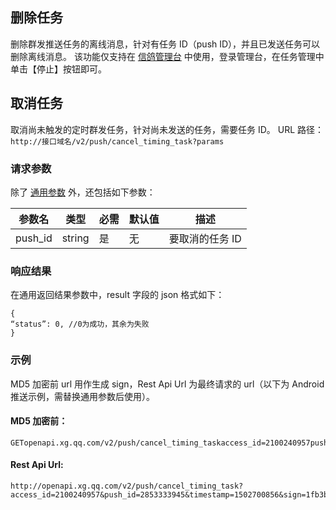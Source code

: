 ## 删除任务
删除群发推送任务的离线消息，针对有任务 ID（push ID），并且已发送任务可以删除离线消息。
该功能仅支持在 [信鸽管理台](http://xg.qq.com) 中使用，登录管理台，在任务管理中单击【停止】按钮即可。

## 取消任务
取消尚未触发的定时群发任务，针对尚未发送的任务，需要任务 ID。
URL 路径：`http://接口域名/v2/push/cancel_timing_task?params`

### 请求参数
除了 [通用参数](/document/product/548/14705) 外，还包括如下参数：

|参数名|	类型	|必需|	默认值|	描述|
|-|-|-|-|-|
|push_id|	string|	是	|无|	要取消的任务 ID|

### 响应结果
在通用返回结果参数中，result 字段的 json 格式如下：
```
{
“status”: 0, //0为成功，其余为失败
}
```
### 示例
MD5 加密前 url 用作生成 sign，Rest Api Url 为最终请求的 url（以下为 Android 推送示例，需替换通用参数后使用）。
#### MD5 加密前：
```
GETopenapi.xg.qq.com/v2/push/cancel_timing_taskaccess_id=2100240957push_id=2853333945timestamp=1502700856f255184d160bad51b88c31627bbd9530
```

#### Rest Api Url:
```
http://openapi.xg.qq.com/v2/push/cancel_timing_task?access_id=2100240957&push_id=2853333945&timestamp=1502700856&sign=1fb3b7846f79d0027542acd05effb4a3
```

